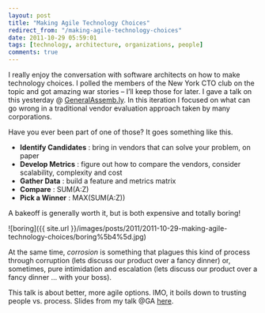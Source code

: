 ```yaml
---
layout: post
title: "Making Agile Technology Choices"
redirect_from: "/making-agile-technology-choices"
date: 2011-10-29 05:59:01
tags: [technology, architecture, organizations, people]
comments: true
---
```

I really enjoy the conversation with software architects on how to make technology choices. I polled the members of the New York CTO club on the topic and got amazing war stories – I’ll keep those for later. I gave a talk on this yesterday @ [GeneralAssemb.ly](http://generalassemb.ly/). In this iteration I focused on what can go wrong in a traditional vendor evaluation approach taken by many corporations.

Have you ever been part of one of those? It goes something like this.

- **Identify Candidates** : bring in vendors that can solve your problem, on paper
- **Develop Metrics** : figure out how to compare the vendors, consider scalability, complexity and cost
- **Gather Data** : build a feature and metrics matrix
- **Compare** : SUM(A:Z)
- **Pick a Winner** : MAX(SUM(A:Z))

A bakeoff is generally worth it, but is both expensive and totally boring!

![boring]({{ site.url }}/images/posts/2011/2011-10-29-making-agile-technology-choices/boring%5b4%5d.jpg)

At the same time, _corrosion_ is something that plagues this kind of process through corruption (lets discuss our product over a fancy dinner) or, sometimes, pure intimidation and escalation (lets discuss our product over a fancy dinner ... with your boss).

This talk is about better, more agile options. IMO, it boils down to trusting people vs. process. Slides from my talk @GA [here](http://www.slideshare.net/dblockdotorg/making-agile-technology-choices).


